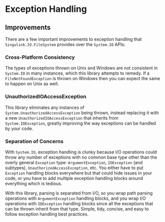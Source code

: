 <div class="article">

# Exception Handling

## Improvements

There are a few important improvements to exception handling that `Singulink.IO.FileSystem` provides over the `System.IO` APIs:

### Cross-Platform Consistency

The types of exceptions thrown on Unix and Windows are not consistent in `System.IO` in many instances, which this library attempts to remedy. If a `FileNotFoundException` is thrown on Windows then you can expect the same to happen on Unix as well.

### UnauthorizedIOAccessException

This library eliminates any instances of `System.UnauthorizedAccessException` being thrown, instead replacing it with a new `UnauthorizedIOAccessException` that inherits from `System.IOException`, greatly improving the way exceptions can be handled by your code.

### Separation of Concerns

With `System.IO`, exception handling is clunky because I/O operations could throw any number of exceptions with no common base type other than the overly general `Exception` type: `ArgumentException`, `IOException` (and subtypes), `UnauthorizedAccessException`, etc. You either have to put `Exception` handling blocks everywhere but that could hide issues in your code, or you have to add multiple exception handling blocks around everything which is tedious.

With this library, parsing is separated from I/O, so you wrap path parsing operations with `ArgumentException` handling blocks, and you wrap I/O operations with `IOException` handling blocks since all the exceptions that can be thrown inherit from that type. Simple, tidy, concise, and easy to follow exception handling best practices.

</div>